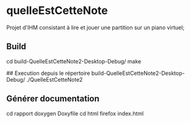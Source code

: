 # quelleEstCetteNote
Projet d'IHM consistant à lire et jouer une partition sur un piano virtuel;

## Build 
cd build-QuelleEstCetteNote2-Desktop-Debug/
make

## Execution
depuis le répertoire build-QuelleEstCetteNote2-Desktop-Debug/
./QuelleEstCetteNote2

## Générer documentation
cd rapport
doxygen Doxyfile
cd html
firefox index.html


